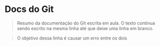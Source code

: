 # Docs do Git

> Resumo da documentação do Git escrita em aula. 
> O texto continua sendo escrito na mesma linha até que deixe uma linha em branco.

> O objetivo dessa linha é causar um erro entre os dois
